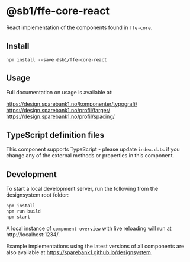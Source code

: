 # @sb1/ffe-core-react

React implementation of the components found in `ffe-core`.

## Install

```
npm install --save @sb1/ffe-core-react
```

## Usage

Full documentation on usage is available at:

https://design.sparebank1.no/komponenter/typografi/
https://design.sparebank1.no/profil/farger/
https://design.sparebank1.no/profil/spacing/

## TypeScript definition files

This component supports TypeScript - please update `index.d.ts` if you change any
of the external methods or properties in this component.

## Development

To start a local development server, run the following from the designsystem root folder:

```bash
npm install
npm run build
npm start
```

A local instance of `component-overview` with live reloading will run at http://localhost:1234/.

Example implementations using the latest versions of all components are also available at https://sparebank1.github.io/designsystem.
